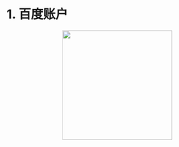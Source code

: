 # 1. 百度账户

<div style="text-align:center"><img style="width:250px;"src="https://upload-images.jianshu.io/upload_images/11485868-70e796a8a51ad073.png?imageMogr2/auto-orient/strip%7CimageView2/2/w/1240" /></div>


